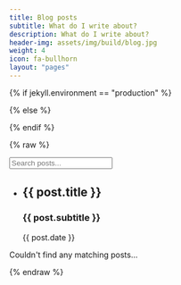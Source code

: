 ```yaml
---
title: Blog posts
subtitle: What do I write about?
description: What do I write about?
header-img: assets/img/build/blog.jpg
weight: 4
icon: fa-bullhorn
layout: "pages"
---
```


<!-- VueJS script -->
{% if jekyll.environment == "production" %}
<script src="https://cdnjs.cloudflare.com/ajax/libs/vue/2.2.6/vue.min.js"></script>
{% else %}
<script src="https://cdnjs.cloudflare.com/ajax/libs/vue/2.2.6/vue.js"></script>
{% endif %}

{% raw %}
<div id="blog-search-vue" class="blog-vue">
  <form class="blog-vue__search-form">
    <i class="blog-vue__search-icon fa fa-search"></i>
    <input class="blog-vue__search-input" type="text" placeholder="Search posts..." v-model="searchVal" />
  </form>
  <ul class="blog-vue__list list-group">
    <li class="blog-vue__item list-group-item" v-for="post in filteredPosts">
      <a :href="post.url">
        <h2 class="blog-vue__item-title">{{ post.title }}</h2>
        <h3 class="blog-vue__item-subtitle">{{ post.subtitle }}</h3>
        <p class="blog-vue__item-date">{{ post.date }}</p>
      </a>
    </li>
  </ul>
  <p class="blog-vue__empty" v-if="noPostsFound">Couldn't find any matching posts...</p>
</div>
{% endraw %}

<script>
  // Grabs just `DD Mmm YYYY` from UTC string, after parsing jekyll date string
  const formatDateString = dateStr => new Date(dateStr.slice(0, 10)).toUTCString().slice(5, 16);
  /*
   * Taken from @griffinmichl:
   * https://medium.com/@griffinmichl/implementing-debounce-in-javascript-eab51a12311e
   */
  const debounce = (func, wait) => {
    let timeout;
    return function(...args) {
      const context = this;
      clearTimeout(timeout);
      timeout = setTimeout(() => func.apply(context, args), wait);
    };
  };

  // The search filtering function (no validation; great code!)
  function handleSearchChange() {
    // Helper functions to handle matching against search term
    const strMatchesSearch = str => str.toLowerCase().includes(this.searchVal.toLowerCase());
    const arrMatchesSearch = arr => arr.map(strMatchesSearch).reduce((a, b) => a && b);
    // Main filter function containing the post filtering code
    const filterFn = post => strMatchesSearch(post.title) ||
      strMatchesSearch(post.subtitle) || arrMatchesSearch(post.tags) ||
      strMatchesSearch(post.category);

    this.filteredPosts = this.allPosts.filter(filterFn);
    // Set empty state if no posts found
    this.noPostsFound = this.filteredPosts.length === 0;
  }

  // Grab blog posts data from jekyll then format for display
  const posts = {{ site.posts | jsonify }}
  const postsData = posts.map(post => ({
    title: post.title, subtitle: post.subtitle, url: post.url,
    category: post.category, tags: post.tags,
    date: formatDateString(post.date),
  }));

  // Vue instance
  const blogSearchVue = new Vue({
    el: '#blog-search-vue',
    data: {
      filteredPosts: postsData,
      allPosts: postsData,
      searchVal: '',
      noPostsFound: false,
    },
    methods: {
      handleSearchChange: debounce(handleSearchChange, 100),
    },
    watch: {
      searchVal() {
        this.handleSearchChange(); // Call search handler method wheneve search state changes
      },
    },
  });
</script>

